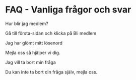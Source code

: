 <h1>FAQ - Vanliga frågor och svar</h1>

<p class="bold">Hur blir jag medlem?</p>
<p>Gå till första-sidan och klicka på Bli medlem</p>

<p class="bold">Jag har glömt mitt lösenord</p>
<p>Mejla oss så hjälper vi dig.</p>

<p class="bold">Jag vill ta bort min fråga</p>
<p>Du kan inte ta bort din fråga själv, mejla oss. </p>